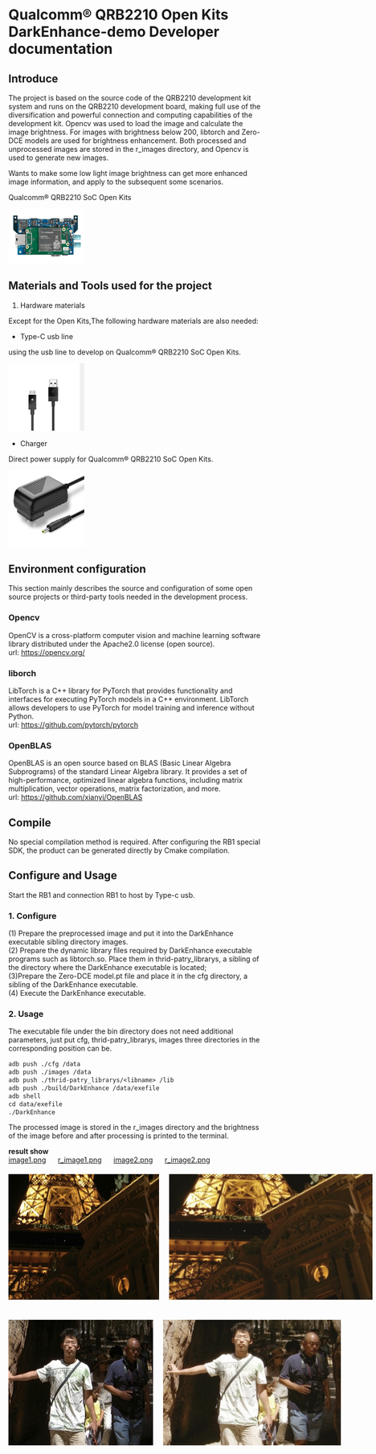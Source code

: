 # Qualcomm® QRB2210 Open Kits DarkEnhance-demo Developer documentation

## Introduce

The project is based on the source code of the QRB2210 development kit system and runs on the QRB2210 development board, making full use of the diversification and powerful connection and computing capabilities of the development kit. Opencv was used to load the image and calculate the image brightness. For images with brightness below 200, libtorch and Zero-DCE models are used for brightness enhancement. Both processed and unprocessed images are stored in the r_images directory, and Opencv is used to generate new images.

Wants to make some low light image brightness can get more enhanced image information, and apply to the subsequent some scenarios.

Qualcomm® QRB2210 SoC Open Kits

<img src="./res/RB1.png" width = "30%" height = "30%" div align=centor />

## Materials and Tools used for the project

1. Hardware materials

Except for the Open Kits,The following hardware materials are also needed:

* Type-C usb line

using the usb line to develop on Qualcomm® QRB2210 SoC Open Kits.

<img src="./res/usb.png" width = "30%" height = "30%" div align=centor />

* Charger

Direct power supply for Qualcomm® QRB2210 SoC Open Kits.

<img src="./res/charger.jpg" width = "30%" height = "30%" div align=centor />

## Environment configuration

This section mainly describes the source and configuration of some open source projects or third-party tools needed in the development process.

### Opencv
OpenCV is a cross-platform computer vision and machine learning software library distributed under the Apache2.0 license (open source).  <br>
url: https://opencv.org/

### liborch
LibTorch is a C++ library for PyTorch that provides functionality and interfaces for executing PyTorch models in a C++ environment. LibTorch allows developers to use PyTorch for model training and inference without Python.<br>
url: https://github.com/pytorch/pytorch

### OpenBLAS
OpenBLAS is an open source based on BLAS (Basic Linear Algebra Subprograms) of the standard Linear Algebra library. It provides a set of high-performance, optimized linear algebra functions, including matrix multiplication, vector operations, matrix factorization, and more.<br>
url: https://github.com/xianyi/OpenBLAS

## Compile
No special compilation method is required. After configuring the RB1 special SDK, the product can be generated directly by Cmake compilation.

## Configure and Usage
Start the RB1 and connection RB1 to host by Type-c usb.
### 1. Configure
(1) Prepare the preprocessed image and put it into the DarkEnhance executable sibling directory images.<br>
(2) Prepare the dynamic library files required by DarkEnhance executable programs such as libtorch.so. Place them in thrid-patry_librarys, a sibling of the directory where the DarkEnhance executable is located;<br>
(3)Prepare the Zero-DCE model.pt file and place it in the cfg directory, a sibling of the DarkEnhance executable.<br>
(4) Execute the DarkEnhance executable.

### 2. Usage
The executable file under the bin directory does not need additional parameters, just put cfg, thrid-patry_librarys, images three directories in the corresponding position can be.

```
adb push ./cfg /data
adb push ./images /data
adb push ./thrid-patry_librarys/<libname> /lib
adb push ./build/DarkEnhance /data/exefile
adb shell
cd data/exefile
./DarkEnhance 
```

The processed image is stored in the r_images directory and the brightness of the image before and after processing is printed to the terminal.

**result show**</br>
[image1.png](./res/image1.png)&nbsp;&nbsp;&nbsp;&nbsp;&nbsp;&nbsp;[r_image1.png](./res/r_image1.png)&nbsp;&nbsp;&nbsp;&nbsp;&nbsp;&nbsp;[image2.png](./res/image2.png)&nbsp;&nbsp;&nbsp;&nbsp;&nbsp;&nbsp;[r_image2.png](./res/r_image2.png)

<div style="display:flex;justify-content:space-between;;margin-top:20px;">
  <img src="./res/image1.png" alt="Image 1" style="width:300px;margin-right:20px;" />
  <img src="./res/r_image1.png" alt="r_Image 1" style="width:500px;height:250px" />
</div>
<div style="display:flex;justify-content:space-between;margin-top:40px;">
  <img src="./res/image2.png" alt="Image 2" style="width:300px;margin-right:20px;" />
  <img src="./res/r_image2.png" alt="r_Image 2" style="width:500px;height:250px" />
</div>

